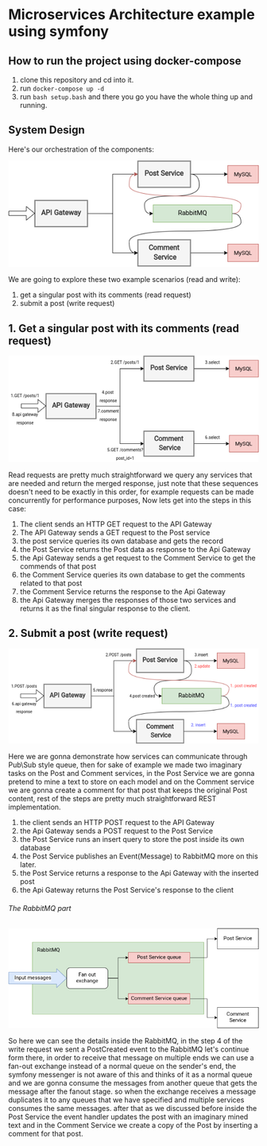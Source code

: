 # Microservices Architecture example using symfony

## How to run the project using docker-compose
1. clone this repository and cd into it.
2. run `docker-compose up -d`
3. run `bash setup.bash` and there you go you have the whole thing up and running.


## System Design
Here's our orchestration of the components:


![microservices base](./docs/microservices-base.png)


We are going to explore these two example scenarios (read and write):

1. get a singular post with its comments (read request)
2. submit a post (write request)

## 1. Get a singular post with its comments (read request)
![microservices read](./docs/micro-read.png)

Read requests are pretty much straightforward we query any services that are needed and return the merged response, 
just note that these sequences doesn't need to be exactly in this order, for example requests can be made concurrently for 
performance purposes, Now lets get into the steps in this case:
1. The client sends an HTTP GET request to the API Gateway
2. The API Gateway sends a GET request to the Post service 
3. the post service queries its own database and gets the record
4. the Post Service returns the Post data as response to the Api Gateway
5. the Api Gateway sends a get request to the Comment Service to get the commends of that post
6. the Comment Service queries its own database to get the comments related to that post
7. the Comment Service returns the response to the Api Gateway
8. the Api Gateway merges the responses of those two services and returns it as the final singular response to the client.

## 2. Submit a post (write request)
![microservices read](./docs/micro-write.png)

Here we are gonna demonstrate how services can communicate through Pub\Sub style queue, then for sake of example we made
two imaginary tasks on the Post and Comment services, in the Post Service we are gonna pretend to mine a text to store 
on each model and on the Comment service we are gonna create a comment for that post that keeps the original Post content, 
rest of the steps are pretty much straightforward REST implementation.
1. the client sends an HTTP POST request to the API Gateway 
2. the Api Gateway sends a POST request to the Post Service
3. the Post Service runs an insert query to store the post inside its own database
4. the Post Service publishes an Event(Message) to RabbitMQ more on this later.
5. the Post Service returns a response to the Api Gateway with the inserted post
6. the Api Gateway returns the Post Service's response to the client

###### The RabbitMQ part
![microservices queue](./docs/queue.png)

So here we can see the details inside the RabbitMQ, in the step 4 of the write request we sent a PostCreated event to 
the RabbitMQ let's continue form there, in order to receive that message on multiple ends we can use a fan-out exchange
instead of a normal queue on the sender's end, the symfony messenger is not aware of this and thinks of it as a normal 
queue and we are gonna consume the messages from another queue that gets the message after the fanout stage. so when the
exchange receives a message duplicates it to any queues that we have specified and multiple services consumes the same 
messages. after that as we discussed before inside the Post Service the event handler updates the post with an imaginary
mined text and in the Comment Service we create a copy of the Post by inserting a comment for that post.
